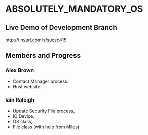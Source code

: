 # ABSOLUTELY_MANDATORY_OS

## Live Demo of Development Branch
http://tinyurl.com/sfsucsc415

## Members and Progress
### Alex Brown 
- Contact Manager process. 
- Host website.

### Iain Raleigh 
- Update Security File process, 
- IO Device, 
- OS class, 
- File class (with help from Miles)
